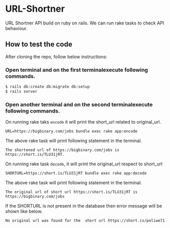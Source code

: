 
# URL-Shortner

URL Shortner API build on ruby on rails. We can run rake tasks to check API behaviour.



## How to test the code

After cloning the repo, follow below instructions:

### Open terminal and on the first terminalexecute following commands.
```bash
$ rails db:create db:migrate db:setup
$ rails server
```

### Open another terminal and on the second terminalexecute following commands.

On running rake taks `encode` it will print the short_url related to original_url.
```
URL=https://bigbinary.com/jobs bundle exec rake app:encode
```
The above rake task will print following statement in the terminal.

```
The shortened url of https://bigbinary.com/jobs is https://short.is/TLU31jRT.

```
On running rake task `decode`, it will print the original_url respect to short_url
```
SHORTURL=https://short.is/TLU31jRT bundle exec rake app:decode 

```

The above rake task will print following statement in the terminal.

```
The original url of short url https://short.is/TLU31jRT is https://bigbinary.com/jobs

```

If the SHORTURL is not present in the database then error message will be shown like below.

```
No original url was found for the  short url https://short.is/poliwe71
```

